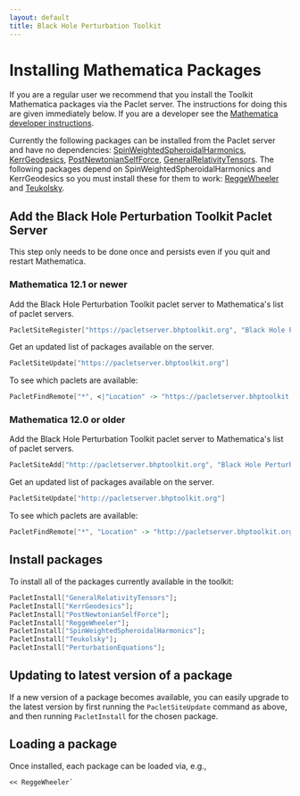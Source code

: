 ```yaml
---
layout: default
title: Black Hole Perturbation Toolkit
---
```


# Installing Mathematica Packages

If you are a regular user we recommend that you install the Toolkit Mathematica packages via the Paclet server. The instructions for doing this are given immediately below. If you are a developer see the [Mathematica developer instructions](mathematica-install-dev.html).

Currently the following packages can be installed from the Paclet server and have no dependencies: [SpinWeightedSpheroidalHarmonics](https://bhptoolkit.org/SpinWeightedSpheroidalHarmonics/), [KerrGeodesics](https://bhptoolkit.org/KerrGeodesics/), [PostNewtonianSelfForce](https://bhptoolkit.org/PostNewtonianSelfForce/), [GeneralRelativityTensors](https://bhptoolkit.org/GeneralRelativityTensors). The following packages depend on SpinWeightedSpheroidalHarmonics and KerrGeodesics so you must install these for them to work: [ReggeWheeler](https://bhptoolkit.org/ReggeWheeler/) and [Teukolsky](https://bhptoolkit.org/Teukolsky/).

## Add the Black Hole Perturbation Toolkit Paclet Server

This step only needs to be done once and persists even if you quit and restart Mathematica.

### Mathematica 12.1 or newer

Add the Black Hole Perturbation Toolkit paclet server to Mathematica's list of paclet servers.
```Mathematica
PacletSiteRegister["https://pacletserver.bhptoolkit.org", "Black Hole Perturbation Toolkit Paclet Server"]
```
Get an updated list of packages available on the server.
```Mathematica
PacletSiteUpdate["https://pacletserver.bhptoolkit.org"]
```
To see which paclets are available:
```Mathematica
PacletFindRemote["*", <|"Location" -> "https://pacletserver.bhptoolkit.org"|>]
```

### Mathematica 12.0 or older

Add the Black Hole Perturbation Toolkit paclet server to Mathematica's list of paclet servers.
```Mathematica
PacletSiteAdd["http://pacletserver.bhptoolkit.org", "Black Hole Perturbation Toolkit Paclet Server"]
```
Get an updated list of packages available on the server.
```Mathematica
PacletSiteUpdate["http://pacletserver.bhptoolkit.org"]
```
To see which paclets are available:
```Mathematica
PacletFindRemote["*", "Location" -> "http://pacletserver.bhptoolkit.org"]
```

## Install packages

To install all of the packages currently available in the toolkit:
```Mathematica
PacletInstall["GeneralRelativityTensors"];
PacletInstall["KerrGeodesics"];
PacletInstall["PostNewtonianSelfForce"];
PacletInstall["ReggeWheeler"];
PacletInstall["SpinWeightedSpheroidalHarmonics"];
PacletInstall["Teukolsky"];
PacletInstall["PerturbationEquations"];
```

## Updating to latest version of a package
If a new version of a package becomes available, you can easily upgrade to the latest version by first running the `PacletSiteUpdate` command as above, and then running `PacletInstall` for the chosen package.


## Loading a package

Once installed, each package can be loaded via, e.g.,

```Mathematica
<< ReggeWheeler`
```
